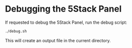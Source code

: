 # Debugging the 5Stack Panel

If requested to debug the 5Stack Panel, run the debug script:

```bash
./debug.sh
```

This will create an output file in the current directory.
